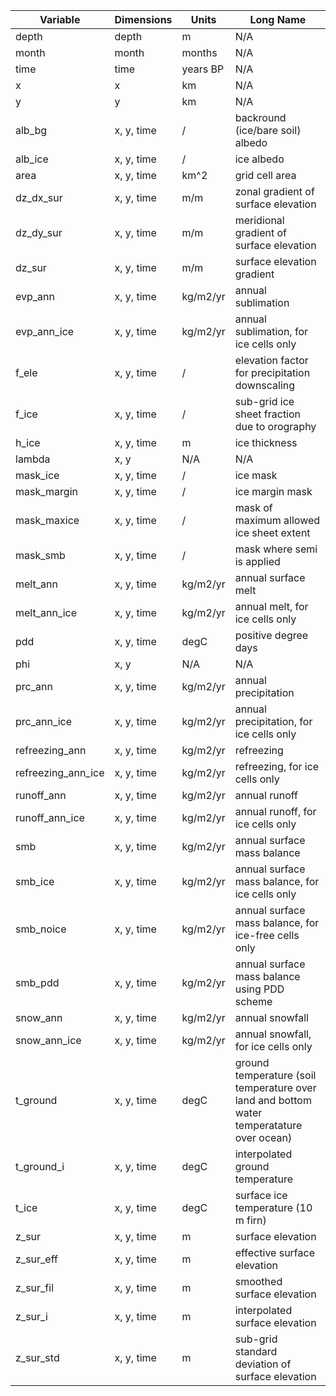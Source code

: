 | Variable | Dimensions | Units | Long Name |
|-----------|------------------------------|--------|------------|
| depth | depth | m | N/A |
| month | month | months | N/A |
| time | time | years BP | N/A |
| x | x | km | N/A |
| y | y | km | N/A |
| alb_bg | x, y, time | / | backround (ice/bare soil) albedo |
| alb_ice | x, y, time | / | ice albedo |
| area | x, y, time | km^2 | grid cell area |
| dz_dx_sur | x, y, time | m/m | zonal gradient of surface elevation |
| dz_dy_sur | x, y, time | m/m | meridional gradient of surface elevation |
| dz_sur | x, y, time | m/m | surface elevation gradient |
| evp_ann | x, y, time | kg/m2/yr | annual sublimation |
| evp_ann_ice | x, y, time | kg/m2/yr | annual sublimation, for ice cells only |
| f_ele | x, y, time | / | elevation factor for precipitation downscaling |
| f_ice | x, y, time | / | sub-grid ice sheet fraction due to orography |
| h_ice | x, y, time | m | ice thickness |
| lambda | x, y | N/A | N/A |
| mask_ice | x, y, time | / | ice mask |
| mask_margin | x, y, time | / | ice margin mask |
| mask_maxice | x, y, time | / | mask of maximum allowed ice sheet extent |
| mask_smb | x, y, time | / | mask where semi is applied |
| melt_ann | x, y, time | kg/m2/yr | annual surface melt |
| melt_ann_ice | x, y, time | kg/m2/yr | annual melt, for ice cells only |
| pdd | x, y, time | degC | positive degree days |
| phi | x, y | N/A | N/A |
| prc_ann | x, y, time | kg/m2/yr | annual precipitation |
| prc_ann_ice | x, y, time | kg/m2/yr | annual precipitation, for ice cells only |
| refreezing_ann | x, y, time | kg/m2/yr | refreezing |
| refreezing_ann_ice | x, y, time | kg/m2/yr | refreezing, for ice cells only |
| runoff_ann | x, y, time | kg/m2/yr | annual runoff |
| runoff_ann_ice | x, y, time | kg/m2/yr | annual runoff, for ice cells only |
| smb | x, y, time | kg/m2/yr | annual surface mass balance |
| smb_ice | x, y, time | kg/m2/yr | annual surface mass balance, for ice cells only |
| smb_noice | x, y, time | kg/m2/yr | annual surface mass balance, for ice-free cells only |
| smb_pdd | x, y, time | kg/m2/yr | annual surface mass balance using PDD scheme |
| snow_ann | x, y, time | kg/m2/yr | annual snowfall |
| snow_ann_ice | x, y, time | kg/m2/yr | annual snowfall, for ice cells only |
| t_ground | x, y, time | degC | ground temperature (soil temperature over land and bottom water temperatature over ocean) |
| t_ground_i | x, y, time | degC | interpolated ground temperature |
| t_ice | x, y, time | degC | surface ice temperature (10 m firn) |
| z_sur | x, y, time | m | surface elevation |
| z_sur_eff | x, y, time | m | effective surface elevation |
| z_sur_fil | x, y, time | m | smoothed surface elevation |
| z_sur_i | x, y, time | m | interpolated surface elevation |
| z_sur_std | x, y, time | m | sub-grid standard deviation of surface elevation |
